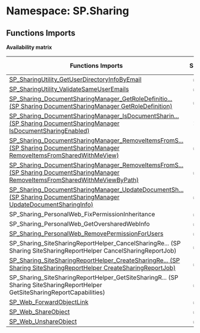 # Namespace: SP.Sharing

## Functions Imports

**Availability matrix**

Functions Imports | SPO | SP 2019 | SP 2016 | SP 2013
----------|:---:|:-------:|:-------:|:-------
[SP_SharingUtility_GetUserDirectoryInfoByEmail](./Functions/SP_SharingUtility_GetUserDirectoryInfoByEmail.md) | ✅ | ✅ | ❌ | ❌
[SP_SharingUtility_ValidateSameUserEmails](./Functions/SP_SharingUtility_ValidateSameUserEmails.md) | ✅ | ✅ | ❌ | ❌
[<span title="SP_Sharing_DocumentSharingManager_GetRoleDefinition">SP_Sharing_DocumentSharingManager_GetRoleDefinitio...</span> (SP Sharing DocumentSharingManager GetRoleDefinition)](./Functions/SP_Sharing_DocumentSharingManager_GetRoleDefinition.md) | ✅ | ✅ | ✅ | ✅
[<span title="SP_Sharing_DocumentSharingManager_IsDocumentSharingEnabled">SP_Sharing_DocumentSharingManager_IsDocumentSharin...</span> (SP Sharing DocumentSharingManager IsDocumentSharingEnabled)](./Functions/SP_Sharing_DocumentSharingManager_IsDocumentSharingEnabled.md) | ❌ | ❌ | ❌ | ✅
[<span title="SP_Sharing_DocumentSharingManager_RemoveItemsFromSharedWithMeView">SP_Sharing_DocumentSharingManager_RemoveItemsFromS...</span> (SP Sharing DocumentSharingManager RemoveItemsFromSharedWithMeView)](./Functions/SP_Sharing_DocumentSharingManager_RemoveItemsFromSharedWithMeView.md) | ✅ | ✅ | ✅ | ❌
[<span title="SP_Sharing_DocumentSharingManager_RemoveItemsFromSharedWithMeViewByPath">SP_Sharing_DocumentSharingManager_RemoveItemsFromS...</span> (SP Sharing DocumentSharingManager RemoveItemsFromSharedWithMeViewByPath)](./Functions/SP_Sharing_DocumentSharingManager_RemoveItemsFromSharedWithMeViewByPath.md) | ✅ | ✅ | ❌ | ❌
[<span title="SP_Sharing_DocumentSharingManager_UpdateDocumentSharingInfo">SP_Sharing_DocumentSharingManager_UpdateDocumentSh...</span> (SP Sharing DocumentSharingManager UpdateDocumentSharingInfo)](./Functions/SP_Sharing_DocumentSharingManager_UpdateDocumentSharingInfo.md) | ✅ | ✅ | ✅ | ✅
SP_Sharing_PersonalWeb_FixPermissionInheritance | ✅ | ✅ | ❌ | ❌
SP_Sharing_PersonalWeb_GetOversharedWebInfo | ✅ | ✅ | ❌ | ❌
[SP_Sharing_PersonalWeb_RemovePermissionForUsers](./Functions/SP_Sharing_PersonalWeb_RemovePermissionForUsers.md) | ✅ | ✅ | ❌ | ❌
<span title="SP_Sharing_SiteSharingReportHelper_CancelSharingReportJob">SP_Sharing_SiteSharingReportHelper_CancelSharingRe...</span> (SP Sharing SiteSharingReportHelper CancelSharingReportJob) | ✅ | ❌ | ❌ | ❌
[<span title="SP_Sharing_SiteSharingReportHelper_CreateSharingReportJob">SP_Sharing_SiteSharingReportHelper_CreateSharingRe...</span> (SP Sharing SiteSharingReportHelper CreateSharingReportJob)](./Functions/SP_Sharing_SiteSharingReportHelper_CreateSharingReportJob.md) | ✅ | ❌ | ❌ | ❌
<span title="SP_Sharing_SiteSharingReportHelper_GetSiteSharingReportCapabilities">SP_Sharing_SiteSharingReportHelper_GetSiteSharingR...</span> (SP Sharing SiteSharingReportHelper GetSiteSharingReportCapabilities) | ✅ | ❌ | ❌ | ❌
[SP_Web_ForwardObjectLink](./Functions/SP_Web_ForwardObjectLink.md) | ✅ | ✅ | ✅ | ❌
[SP_Web_ShareObject](./Functions/SP_Web_ShareObject.md) | ✅ | ✅ | ✅ | ❌
[SP_Web_UnshareObject](./Functions/SP_Web_UnshareObject.md) | ✅ | ✅ | ✅ | ❌
